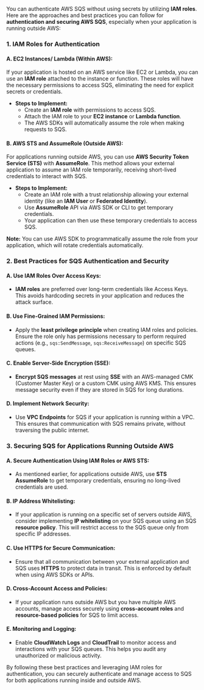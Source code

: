 You can authenticate AWS SQS without using secrets by utilizing **IAM roles**. Here are the approaches and best practices you can follow for **authentication and securing AWS SQS**, especially when your application is running outside AWS:

### 1. **IAM Roles for Authentication**

#### **A. EC2 Instances/ Lambda (Within AWS):**
If your application is hosted on an AWS service like EC2 or Lambda, you can use an **IAM role** attached to the instance or function. These roles will have the necessary permissions to access SQS, eliminating the need for explicit secrets or credentials.

- **Steps to Implement:**
  - Create an **IAM role** with permissions to access SQS.
  - Attach the IAM role to your **EC2 instance** or **Lambda function**.
  - The AWS SDKs will automatically assume the role when making requests to SQS.

#### **B. AWS STS and AssumeRole (Outside AWS):**
For applications running outside AWS, you can use **AWS Security Token Service (STS)** with **AssumeRole**. This method allows your external application to assume an IAM role temporarily, receiving short-lived credentials to interact with SQS.

- **Steps to Implement:**
  - Create an IAM role with a trust relationship allowing your external identity (like an **IAM User** or **Federated Identity**).
  - Use **AssumeRole** API via AWS SDK or CLI to get temporary credentials.
  - Your application can then use these temporary credentials to access SQS.

**Note:** You can use AWS SDK to programmatically assume the role from your application, which will rotate credentials automatically.

### 2. **Best Practices for SQS Authentication and Security**

#### **A. Use IAM Roles Over Access Keys:**
- **IAM roles** are preferred over long-term credentials like Access Keys. This avoids hardcoding secrets in your application and reduces the attack surface.

#### **B. Use Fine-Grained IAM Permissions:**
- Apply the **least privilege principle** when creating IAM roles and policies. Ensure the role only has permissions necessary to perform required actions (e.g., `sqs:SendMessage`, `sqs:ReceiveMessage`) on specific SQS queues.

#### **C. Enable Server-Side Encryption (SSE):**
- **Encrypt SQS messages** at rest using **SSE** with an AWS-managed CMK (Customer Master Key) or a custom CMK using AWS KMS. This ensures message security even if they are stored in SQS for long durations.

#### **D. Implement Network Security:**
- Use **VPC Endpoints** for SQS if your application is running within a VPC. This ensures that communication with SQS remains private, without traversing the public internet.

### 3. **Securing SQS for Applications Running Outside AWS**

#### **A. Secure Authentication Using IAM Roles or AWS STS:**
- As mentioned earlier, for applications outside AWS, use **STS AssumeRole** to get temporary credentials, ensuring no long-lived credentials are used.

#### **B. IP Address Whitelisting:**
- If your application is running on a specific set of servers outside AWS, consider implementing **IP whitelisting** on your SQS queue using an SQS **resource policy**. This will restrict access to the SQS queue only from specific IP addresses.

#### **C. Use HTTPS for Secure Communication:**
- Ensure that all communication between your external application and SQS uses **HTTPS** to protect data in transit. This is enforced by default when using AWS SDKs or APIs.

#### **D. Cross-Account Access and Policies:**
- If your application runs outside AWS but you have multiple AWS accounts, manage access securely using **cross-account roles** and **resource-based policies** for SQS to limit access.

#### **E. Monitoring and Logging:**
- Enable **CloudWatch Logs** and **CloudTrail** to monitor access and interactions with your SQS queues. This helps you audit any unauthorized or malicious activity.

By following these best practices and leveraging IAM roles for authentication, you can securely authenticate and manage access to SQS for both applications running inside and outside AWS.
